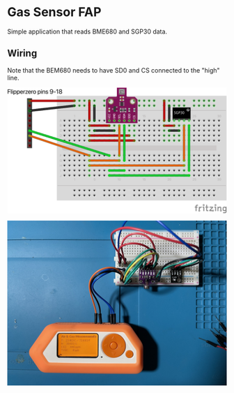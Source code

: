 # Gas Sensor FAP
Simple application that reads BME680 and SGP30 data. 


## Wiring 
Note that the BEM680 needs to have SD0 and CS connected to the "high" line. 

![wiring diagram](./resources/f0_gas_sensor_app_bb.png)

![wiring picture](./resources/IMG_2286.jpg)